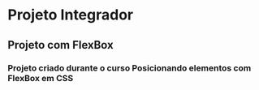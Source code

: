 # Projeto Integrador

## Projeto com FlexBox

### Projeto criado durante o curso Posicionando elementos com FlexBox em CSS
